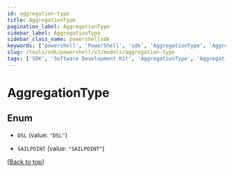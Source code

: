 ```yaml
---
id: aggregation-type
title: AggregationType
pagination_label: AggregationType
sidebar_label: AggregationType
sidebar_class_name: powershellsdk
keywords: ['powershell', 'PowerShell', 'sdk', 'AggregationType', 'AggregationType'] 
slug: /tools/sdk/powershell/v3/models/aggregation-type
tags: ['SDK', 'Software Development Kit', 'AggregationType', 'AggregationType']
---
```



# AggregationType

## Enum


* `DSL` (value: `"DSL"`)

* `SAILPOINT` (value: `"SAILPOINT"`)


[[Back to top]](#) 

